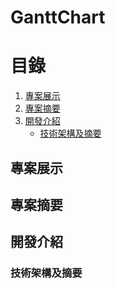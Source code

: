 # GanttChart
# 目錄
1. [專案展示](#專案展示)
2. [專案摘要](#專案摘要)
3. [開發介紹](#開發介紹)
   - [技術架構及摘要](#技術架構及摘要)

## 專案展示

## 專案摘要

## 開發介紹
### 技術架構及摘要
